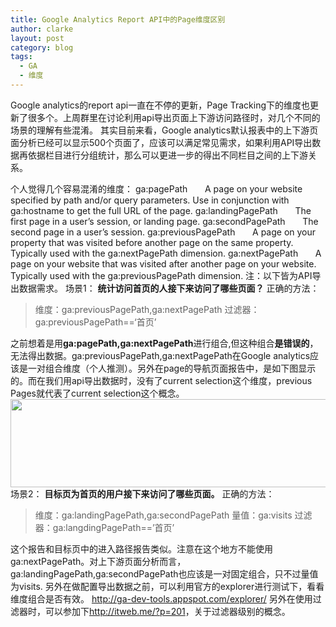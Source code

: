 ```yaml
---
title: Google Analytics Report API中的Page维度区别
author: clarke
layout: post
category: blog
tags:
  - GA
  - 维度
---
```

Google analytics的report api一直在不停的更新，Page Tracking下的维度也更新了很多个。上周群里在讨论利用api导出页面上下游访问路径时，对几个不同的场景的理解有些混淆。 
其实目前来看，Google analytics默认报表中的上下游页面分析已经可以显示500个页面了，应该可以满足常见需求，如果利用API导出数据再依据栏目进行分组统计，那么可以更进一步的得出不同栏目之间的上下游关系。

<!--more-->

个人觉得几个容易混淆的维度： 
ga:pagePath 
&nbsp;&nbsp;&nbsp;&nbsp;&nbsp; A page on your website specified by path and/or query parameters. Use in conjunction with ga:hostname to get the full URL of the page. 
ga:landingPagePath 
&nbsp;&nbsp;&nbsp;&nbsp;&nbsp; The first page in a user&#8217;s session, or landing page. 
ga:secondPagePath 
&nbsp;&nbsp;&nbsp;&nbsp;&nbsp; The second page in a user&#8217;s session. 
ga:previousPagePath 
&nbsp;&nbsp;&nbsp;&nbsp;&nbsp; A page on your property that was visited before another page on the same property. Typically used with the ga:nextPagePath dimension. 
ga:nextPagePath 
&nbsp;&nbsp;&nbsp;&nbsp;&nbsp; A page on your website that was visited after another page on your website. Typically used with the ga:previousPagePath dimension. 
注：以下皆为API导出数据需求。 
场景1： 
**统计访问首页的人接下来访问了哪些页面？** 
正确的方法：  
> 维度：ga:previousPagePath,ga:nextPagePath 
> 过滤器：ga:previousPagePath==‘首页’</blockquote> 
> 
> 之前想着是用**ga:pagePath,ga:nextPagePath**进行组合,但这种组合**是错误的**，无法得出数据。ga:previousPagePath,ga:nextPagePath在Google analytics应该是一对组合维度（个人推测）。另外在page的导航页面报告中，是如下图显示的。而在我们用api导出数据时，没有了current selection这个维度，previous Pages就代表了current selection这个概念。 
> <img src="http://itweb.me/wp-content/uploads/2013/google_analytcis_nav.png" width="587" height="141" /> 
> 场景2： 
> **目标页为首页的用户接下来访问了哪些页面。** 
> 正确的方法：  
> > 维度：ga:landingPagePath,ga:secondPagePath 
> > 量值：ga:visits 
> > 过滤器：ga:langdingPagePath==&#8217;首页&#8217;</blockquote> 
> > 
> > 这个报告和目标页中的进入路径报告类似。注意在这个地方不能使用ga:nextPagePath。对上下游页面分析而言，ga:landingPagePath,ga:secondPagePath也应该是一对固定组合，只不过量值为visits. 
> > 另外在做配置导出数据之前，可以利用官方的explorer进行测试下，看看维度组合是否有效。 
> > <http://ga-dev-tools.appspot.com/explorer/> 
> > 另外在使用过滤器时，可以参加下<http://itweb.me/?p=201>，关于过滤器级别的概念。